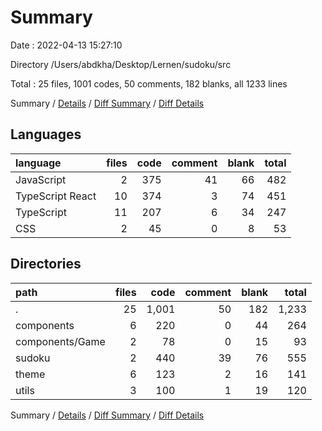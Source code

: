 # Summary

Date : 2022-04-13 15:27:10

Directory /Users/abdkha/Desktop/Lernen/sudoku/src

Total : 25 files,  1001 codes, 50 comments, 182 blanks, all 1233 lines

Summary / [Details](details.md) / [Diff Summary](diff.md) / [Diff Details](diff-details.md)

## Languages
| language | files | code | comment | blank | total |
| :--- | ---: | ---: | ---: | ---: | ---: |
| JavaScript | 2 | 375 | 41 | 66 | 482 |
| TypeScript React | 10 | 374 | 3 | 74 | 451 |
| TypeScript | 11 | 207 | 6 | 34 | 247 |
| CSS | 2 | 45 | 0 | 8 | 53 |

## Directories
| path | files | code | comment | blank | total |
| :--- | ---: | ---: | ---: | ---: | ---: |
| . | 25 | 1,001 | 50 | 182 | 1,233 |
| components | 6 | 220 | 0 | 44 | 264 |
| components/Game | 2 | 78 | 0 | 15 | 93 |
| sudoku | 2 | 440 | 39 | 76 | 555 |
| theme | 6 | 123 | 2 | 16 | 141 |
| utils | 3 | 100 | 1 | 19 | 120 |

Summary / [Details](details.md) / [Diff Summary](diff.md) / [Diff Details](diff-details.md)